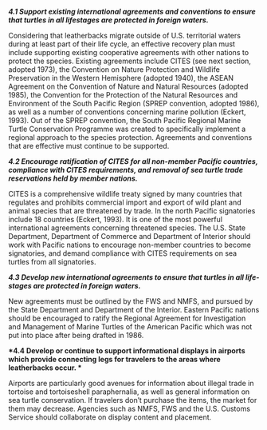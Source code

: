 __*4.1 Support existing international agreements and conventions to ensure that turtles in all lifestages are protected in foreign waters.*__

Considering that leatherbacks migrate outside of U.S. territorial waters during at least part of their life cycle, an effective recovery plan must include supporting existing cooperative agreements with other nations to protect the species. Existing agreements include CITES (see next section, adopted 1973), the Convention on Nature Protection and Wildlife Preservation in the Western Hemisphere (adopted 1940), the ASEAN Agreement on the Convention of Nature and Natural Resources (adopted 1985), the Convention for the Protection of the Natural Resources and Environment of the South Pacific Region (SPREP convention, adopted 1986), as well as a number of conventions concerning marine pollution (Eckert, 1993). Out of the SPREP convention, the South Pacific Regional Marine Turtle Conservation Programme was created to specifically implement a regional approach to the species protection. Agreements and conventions that are effective must continue to be supported.

__*4.2 Encourage ratification of CITES for all non-member Pacific countries, compliance with CITES requirements, and removal of sea turtle trade reservations held by member nations.*__

CITES is a comprehensive wildlife treaty signed by many countries that regulates and prohibits commercial import and export of wild plant and animal species that are threatened by trade. In the north Pacific signatories include 18 countries (Eckert, 1993). It is one of the most powerful international agreements concerning threatened species. The U.S. State Department, Department of Commerce and Department of Interior should work with Pacific nations to encourage non-member countries to become signatories, and demand compliance with CITES requirements on sea turtles from all signatories.

__*4.3 Develop new international agreements to ensure that turtles in all life-stages are protected in foreign waters.*__

New agreements must be outlined by the FWS and NMFS, and pursued by the State Department and Department of the Interior. Eastern Pacific nations should be encouraged to ratify the Regional Agreement for Investigation and Management of Marine Turtles of the American Pacific which was not put into place after being drafted in 1986.

__*4.4 Develop or continue to support informational displays in airports which provide connecting legs for travelers to the areas where leatherbacks occur. *__

Airports are particularly good avenues for information about illegal trade in tortoise and tortoiseshell paraphernalia, as well as general information on sea turtle conservation. If travelers don’t purchase the items, the market for them may decrease. Agencies such as NMFS, FWS and the U.S. Customs Service should collaborate on display content and placement.
